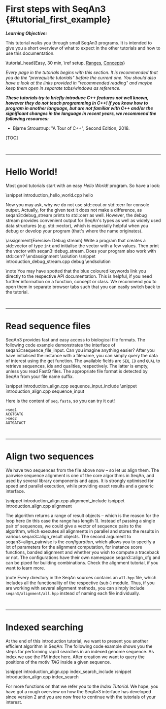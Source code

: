 # First steps with SeqAn3 {#tutorial_first_example}

***Learning Objective:***

This tutorial walks you through small SeqAn3 programs. It is intended to give you a short overview
of what to expect in the other tutorials and how to use this documentation.

\tutorial_head{Easy, 30 min, \ref setup, [Ranges](https://github.com/seqan/seqan3/wiki/Ranges)\,
                                         [Concepts](https://en.cppreference.com/w/cpp/language/constraints)}

*Every page in the tutorials begins with this section. It is recommended that you do the "prerequisite tutorials"
before the current one. You should also have a look at the links provided in "recommended reading" and maybe keep
them open in separate tabs/windows as reference.*

***These tutorials try to briefly introduce C++ features not well known, however they do not teach programming in C++!
If you know how to program in another language, but are not familiar with C++ and/or the significant
changes in the language in recent years, we recommend the following resources:***

  * Bjarne Stroustrup: "A Tour of C++", Second Edition, 2018.

[TOC]

<br/>

---

# Hello World!

Most good tutorials start with an easy *Hello World!* program. So have a look:

\snippet introduction_hello_world.cpp hello

Now you may ask, why we do not use std::cout or std::cerr for console output.
Actually, for the given text it does not make a difference, as seqan3::debug_stream prints to std::cerr as well.
However, the debug stream provides convenient output for SeqAn's types as well as widely used data structures
(e.g. std::vector), which is especially helpful when you debug or develop your program
(that's where the name originates).

\assignment{Exercise: Debug stream}
Write a program that creates a std::vector of type `int` and initialise the vector with a few values.
Then print the vector with seqan3::debug_stream. Does your program also work with std::cerr?
\endassignment
\solution
\snippet introduction_debug_stream.cpp debug
\endsolution

\note
You may have spotted that the blue coloured keywords link you directly to the respective API documentation.
This is helpful, if you need further information on a function, concept or class. We recommend you to open them
in separate browser tabs such that you can easily switch back to the tutorial.

<br/>

---

# Read sequence files

SeqAn3 provides fast and easy access to biological file formats.
The following code example demonstrates the interface of seqan3::sequence_file_input.
Can you imagine anything easier? After you have initialised the instance with a filename,
you can simply query the data of interest using the get function. The available fields are
`SEQ`, `ID` and `QUAL` to retrieve sequences, ids and qualities, respectively. The latter is empty,
unless you read FastQ files. The appropriate file format is detected by SeqAn from your file name suffix.

\snippet introduction_align.cpp sequence_input_include
\snippet introduction_align.cpp sequence_input

Here is the content of `seq.fasta`, so you can try it out!

~~~
>seq1
ACGTGATG
>seq2
AGTGATACT
~~~

<br/>

---

# Align two sequences

We have two sequences from the file above now – so let us align them.
The pairwise sequence alignment is one of the core algorithms in SeqAn, and used by several library components
and apps. It is strongly optimised for speed and parallel execution, while providing exact results and a
generic interface.

\snippet introduction_align.cpp alignment_include
\snippet introduction_align.cpp alignment

The algorithm returns a range of result objects – which is the reason for the loop here (in this case the range
has length 1). Instead of passing a single pair of sequences, we could give a vector of sequence pairs to the
algorithm, which executes all alignments in parallel and stores the results in various seqan3::align_result
objects. The second argument to seqan3::align_pairwise is the *configuration*, which allows you to specify
a lot of parameters for the alignment computation, for instance score functions, banded alignment and whether
you wish to compute a traceback or not. The configurations have their own namespace seqan3::align_cfg and can
be piped for building combinations. Check the alignment tutorial, if you want to learn more.

\note
Every directory in the SeqAn sources contains an `all.hpp` file, which includes all the functionality
of the respective (sub-) module. Thus, if you are working with several alignment methods, you can simply
include `seqan3/alignment/all.hpp` instead of naming each file individually.

<br/>

---

# Indexed searching
At the end of this introduction tutorial, we want to present you another efficient algorithm in SeqAn:
The following code example shows you the steps for performing rapid searches in an indexed genome sequence.
As index we use the FM index here. After creation we want to query the positions of the motiv *TAG* inside
a given sequence.

\snippet introduction_align.cpp index_search_include
\snippet introduction_align.cpp index_search

For more functions on that we refer you to the *Index Tutorial*. We hope, you have got a rough overview on
how the SeqAn3 interface has developed since version 2 and you are now free to continue with the tutorials
of your interest.
